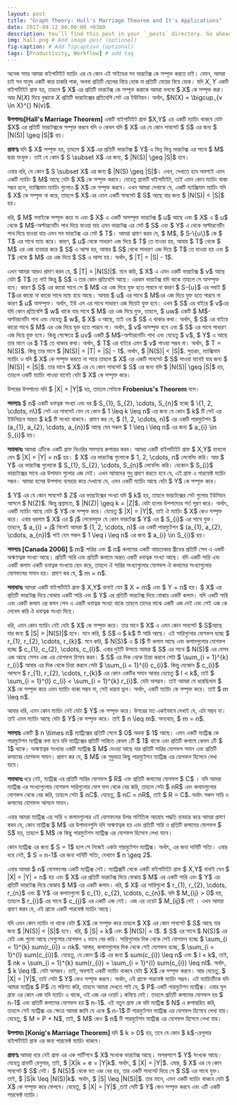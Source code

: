 ```yaml
---
layout: post
title: "Graph Theory: Hull's Marriage Theorem and It's Applications"
date: 2017-09-12 00:00:00 +0300
description: You’ll find this post in your `_posts` directory. Go ahead and edit it and re-build the site to see your changes. # Add post description (optional)
img: hall.png # Add image post (optional)
fig-caption: # Add figcaption (optional)
tags: [Productivity, Workflow] # add tag
---
```


অনেক সময় আমরা বাইপার্টাইট ম্যাচিং এর যে কোন এই সাইডের সব ভারটেক্স কে সম্পৃক্ত করতে চাই। যেমন, আমরা চাই সব মানুষ একটি করে চাকরি পাক, অথবা প্রতিটি ছেলের বিয়ে হোক বা প্রতিটি মেয়ের বিয়ে হোক। যদি $X,Y$ একটি বাইপার্টাইট গ্রাফ হয়, তাহলে $ X$ এর প্রতিটি ভারটেক্স কে সম্পৃক্ত করাকে আমরা বলবো $ X$ কে সম্পৃক্ত করা। আর $N(X)$ দিয়ে বুঝাবো $X$ প্রতিটি ভারটেক্সের প্রতিবেশি সেট এর ইউনিয়ন। অর্থাৎ, $N(X) = \bigcup_{v \in X}^{} N(v)$.

<p><strong>উপপাদ্যঃ[Hall's Marriage Theorem]</strong> একটি বাইপার্টাইট গ্রাফ $X,Y$ এর একটি ম্যাচিং থাকবে যেটা $X$ এর প্রতিটি ভারটেক্সকে সম্পৃক্ত করবে যদি ও কেবল যদি $ X$ এর যে কোন সাবসেট $ S$ এর জন্য $ |N(S)| \geq |S|$ হয়।</p>
<p><strong> প্রমাণঃ </strong> যদি $ X$ সম্পৃক্ত হয়, তাহলে $ X$ এর প্রতিটি ভারটেক্স $ Y$ এ ভিন্ন ভিন্ন ভারটেক্স এর সাথে $ M$ দ্বারা সংযুক্ত। তাই যে কোন $ S \subset X$ এর জন্য, $ |N(S)| \geq |S|$ হবে।</p>

<p> এবার ধরি, যে কোন  $ S \subset X$ এর জন্য $ |N(S) \geq |S|$। এখন, দেখাতে হবে অবশ্যই এমন একটি ম্যাচিং $ M$ আছে যেটা $ X$ কে সম্পৃক্ত করবে। যেহেতু গ্রাফটি বাইপার্টাইট, তাই এমন কোন ম্যাচিং থাকা সম্ভব হলে, ম্যাক্সিমাম ম্যাচিং গুলোও $ X$ কে সম্পৃক্ত করবে। এখন আমরা দেখাবো যে, একটি ম্যাক্সিমাম ম্যাচিং যদি $ X$ কে সম্পৃক্ত না করে, তাহলে $ X$ এর এমন একটি সাবসেট $ S$ আছে যার জন্য $ |N(S)| &lt; |S|$ হয়। </p>

<p> ধরি, $ M$ সবাইকে সম্পৃক্ত করে না এবং $ X$ এ একটি অসম্পৃক্ত ভারটেক্স $ u$ আছে এবং $ X$ এ $ u$ থেকে $ M$-অল্টারনেটিং পাথ দিয়ে যাওয়া যায় এমন ভারটেক্স এর সেট $ S$ এবং $ Y$ এ থেকে অল্টারনেটিং পাথ দিয়ে যাওয়া যায় এমন সব ভারটেক্স এর সেট $ T$। আমরা প্রমাণ করব যে, $ M$, $ S-\{u\}$ কে $ T$ এর সাথে ম্যাচ করে। কারণ, $ u$ থেকে সাধারণ এজ দিয়ে $ T$ তে যাওয়া হয়, আবার $ T$ থেকে $ M$ এর এজ ব্যবহার করে $ S$ এ আসা হয়, আবার $ S$ থেকে সাধারণ এজ দিয়ে $ T$ তে যাওয়া হয় এবং $ T$ থেকে $ M$ এর এজ দিয়ে $ S$ এ আসা হয়। অর্থাৎ, $ |T| = |S| - 1$.</p>
<p> এখন আমরা আরও প্রমাণ করব যে, $ |T| = |N(S)|$. মনে করি, $ X$ এ এমন একটি ভারটেক্স $ v$ আছে যেটা $ T$ তে নাই কিন্তু $ S$ এ তার কোন প্রতিবেশি আছে। এরকম ভারটেক্স যদি থাকে তাহলে সে অসম্পৃক্ত হবে। কারণ $ S$ এর কারো সাথে সে $ M$ এর এজ দিয়ে যুক্ত হতে পারবে না কারণ $ S-{u}$ এর সবাই $ T$এর কারো না কারো সাথে ম্যাচ হয়ে আছে। আবার $ u$ এর সাথে $ M$এর এজ দিয়ে যুক্ত হতে পারবে না কারণ $ u$ অসম্পৃক্ত। অর্থাৎ, ইউ এস এর সাথে সাধারণ এজ দিয়েই যুক্ত হবে। এখন $ S$ এর বাইরে $ v$এর যদি কোন প্রতিবেশি $ w$ থাকে যার সাথে $ M$ এর এজ দিয়ে যুক্ত, তাহলে, $ uw$ একটি $ M$-অল্টারনেটিং পাথ এবং যেহেতু $ w$, $ X$ এ আছে, তাই ওর $ S$ এ থাকার কথা। অর্থাৎ, $ S$ এর বাইরে কারো সাথে $ M$ এর এজ দিয়ে যুক্ত হতে পারবে না। অর্থাৎ, $ v$ অসম্পৃক্ত হবে এবং $ S$ এর সাথে সাধারণ এজ দিয়ে যুক্ত হবে। কিন্তু সেক্ষেত্রে $ uv$ একটি $ M$-অল্টারনেটিং পাথ এবং যেহেতু $ v$, $ Y$ এ আছে তার মানে এর $ T$ তে থাকার কথা। অর্থাৎ, $ T$ এর বাইরে এমন $ v$ পাওয়া সম্ভব না। অর্থাৎ, $ T = N(S)$. কিন্তু তার মানে $ |N(S)| = |T| = |S| - 1$. অর্থাৎ, $ |N(S)| &lt; |S|$. সুতরাং, ম্যাক্সিমাম ম্যাচিং ও যদি $ X$ কে সম্পৃক্ত করতে না পারে তাহলে $ X$ এর একটি সাবসেট $ S$ পাওয়া যাবেই যার জন্য $ |N(S)| &lt; |S|$. তার মানে $ X$ এর যে কোন সাবসেট $ S$ এর জন্য যদি $ |N(S)| \geq |S|$ হয়, তাহলে একটি ম্যাচিং পাওয়া যাবেই যেটা $ X$ কে সম্পৃক্ত করে।</p>
<p> উপরের উপপাদ্যে যদি $ |X| = |Y|$ হয়, তাহলে সেটাকে <strong> Frobenius's Theorem </strong> বলে। </p>

<p> <strong>সমস্যাঃ</strong> $ n$ একটি ধনাত্বক সংখ্যা এবং ধর $ S_{1}, S_{2}, \cdots, S_{n}$ হচ্ছে $ \{1, 2, \cdots, n\}$ সেট এর সাবসেট যেন যে কোন $ 1 \leq k \leq n$ এর জন্য যে কোন $ k$ টি সেট এর ইউনিয়নে অন্তত $ k$ টি সংখ্যা থাকবে। প্রমাণ কর যে, $ (1, 2, \cdots, n)$ এর একটি পারমুটেশন $ (a_{1}, a_{2}, \cdots, a_{n})$ আছে যেন সকল $ 1 \leq i \leq n$ এর জন্য $ a_{i} \in S_{i}$ হয়। </p>

<p> <strong>সমাধানঃ</strong> আমরা এটিকে একটি গ্রাফ থিওরির সমস্যায় রুপান্তর করব। আমরা একটি বাইপার্টাইট গ্রাফ $ X,Y$ বানাবো যেন $ |X| = |Y| = n$ হয়। $ X$ এর ভারটেক্স গুলোকে $ 1, 2, \cdots, n$ লেবেলিং করি। আর $ Y$ এর ভারটেক্স গুলোকে $ S_{1}, S_{2}, \cdots, S_{n}$ লেবেলিং করি। যেকোন $ S_{i}$ ভারটেক্সের সাথে এর উপাদান গুলোর এজ দেই। এখন আমাদের শুধু প্রমাণ করতে হবে যে, এই গ্রাফ এ পারফেক্ট ম্যাচিং সম্ভব। আমরা হলের উপপাদ্য ব্যবহার করে দেখাবো যে, এমন একটি ম্যাচিং আছে যেটা $ Y$ কে সম্পৃক্ত করে।</p>

<p> $ Y$ এর যে কোন সাবসেট $ Z$ এর ভারটেক্সের সংখ্যা যদি $ k$ হয়, তাহলে ভারটেক্সের সেট গুলোর ইউনিয়ন আসলে $ N(Z)$. কিন্তু প্রশ্নমতে, $ |N(Z)| \geq k = |Z|$. যেটা হলের উপপাদ্যের শর্ত পূরণ করে। অর্থাৎ, একটি ম্যাচিং আছে যেটা $ Y$ কে সম্পৃক্ত করে। যেহেতু $ |X| = |Y|$, তাই ঐ ম্যাচিং $ X$ কেও সম্পৃক্ত করে। এবার ধরলাম $ X$ এর $ j$ লেবেলযুক্ত যে কোন ভারটেক্স $ Y$ এর $ S_{i}$ এর সাথে যুক্ত। তাহলে, $ a_{i} = j$ নিলেই আমরা $ (1, 2, \cdots, n)$ এর একটি পারমুটেশন $ (a_{1}, a_{2}, \cdots, a_{n})$ পাই যেন সকল $ 1 \leq i \leq n$ এর জন্য $ a_{i} \in S_{i}$ হয়। </p>

<p> <strong> সমস্যাঃ [Canada 2006] </strong> $ m$ সারির এবং $ n$ কলামের একটি আয়তাকার গ্রীডের প্রতিটি সেল এ একটি অঋণাত্বক সংখ্যা আছে। প্রতিটি সারি এবং প্রতিটি কলামে অন্তত একটি ধনাত্বক সংখ্যা আছে। যদি একটি সারি এবং একটি কলাম একটি ধনাত্বক সংখ্যায় ছেদ করে, তাহলে ঐ সারির সংখ্যাগুলোর যোগফল ঐ কলামের সংখ্যাগুলোর যোগফলের সমান হয়। প্রমাণ কর যে, $ m = n$. </p>
<p> <strong> সমাধানঃ</strong> আমরা একটি বাইপার্টাইট গ্রাফ $ X,Y$ বানাই যেন $ X = m$ এবং $ Y = n$ হয়। $ X$ এর প্রতিটি ভারটেক্স দিয়ে বোঝায় একটি সারি এবং $ Y$ এর প্রতিটি ভারটেক্স দিয়ে বোঝায় একটি কলাম। যদি একটি সারি এবং একটি কলাম এর কমন সেল এ একটি ধনাত্বক সংখ্যা থাকে তাহলে তাদের মাঝে একটি এজ দেই এবং সেই এজ কে লেবেল করি ঐ ধনাত্বক সংখ্যা দিয়ে। </p>
<p> ধরি, এমন কোন ম্যাচিং নেই যেটা $ X$ কে সম্পৃক্ত করে। তার মানে $ X$ এ এমন কোন সাবসেট $ S$আছে যার জন্য $ |S| &gt; |N(S)|$ হবে। মনে করি, $ S$ এ $ k$ টি সারি আছে। এই সারিগুলোর যোগফল হচ্ছে $ r_{1}, r_{2}, \cdots, r_{k}$. মনে করি, $ N(S)$ এ $ l$ টি কলাম আছে এবং কলামগুলোর যোগফল হচ্ছে $ c_{1}, c_{2}, \cdots, c_{l}$. এবার দুইটি উপায়ে আমরা $ S$ এর সাথে $ N(S)$ এর যেসব এজ আছে সেসব এজ এর যোগফল হিসাব করব। $ S$ এর দিক থেকে চিন্তা করলে সেটা $ \sum_{i = 1}^{k} r_{i}$ আবার এর দিক থেকে চিন্তা করলে সেটা $ \sum_{i = 1}^{l} c_{i}$. কিন্তু যেকোন $ c_{i}$ আসলে $ r_{1}, r_{2}, \cdots, r_{k}$ এর কোন একটির সমান আবার যেহেতু $ l &lt; k$, তাই $ \sum_{i = 1}^{l} c_{i} &lt;  \sum_{i = 1}^{k} r_{i}$. যেটা অসম্ভব। তাই আমরা যে ধরেছিলাম $ X$ কে সম্পৃক্ত করে এমন ম্যাচিং থাকা সম্ভব না, সেই ধারনা ভুল। অর্থাৎ, একটি ম্যাচিং কে সম্পৃক্ত করে। তাই $ m \leq n$.</p>
<p> আবার ধরি, এমন কোন ম্যাচিং নেই যেটা $ Y$ কে সম্পৃক্ত করে। উপরের মত একইভাবে দেখাই যে, এটা সম্ভব না। তাই এমন ম্যাচিং আছে যেটা $ Y$ কে সম্পৃক্ত করে। তাই $ n \leq m$. অন্যথায়, $ m = n$. </p>

<p> <strong>সমস্যাঃ</strong> একটি $ n \times n$ ম্যাট্রিক্সের প্রতিটি সেলে $ 0$ অথবা $ 1$ আছে। এমন একটি ম্যাট্রিক্স কে পারমুটেশন ম্যাট্রিক্স বলা হবে যদি ম্যাট্রিক্সের প্রতিটি সারিতে কেবল ১টি $ 1$ থাকে এবং প্রতিটি কলামে কেবল ১টি $ 1$ থাকে। অঋণাত্বক সংখ্যার একটি ম্যাট্রিক্স $ M$ দেওয়া আছে যার প্রতিটি সারির যোগফল সমান এবং প্রতিটি কলামের যোগফল সমান। প্রমাণ কর যে, $ M$ কে শুধুমাত্র কিছু পারমুটেশন ম্যাট্রিক্স এর যোগফল হিসেবে লেখা যাবে। </p>

<p> <strong> সমাধানঃ </strong> ধরে নেই, ম্যাট্রিক্স এর প্রতিটি সারির যোগফল $ R$ এবং প্রতিটি কলামের যোগফল $ C$ । যদি আমরা ম্যাট্রিক্স এর সংখ্যাগুলোর যোগফল সারিগুলোর যোগ ফল থেকে বের করি, তাহলে সেটা $ nR$ এবং কলামগুলোর যোগফল থেকে বের করি, তাহলে সেটা $ nC$. যেহেতু, $ nC = nR$, তাই $ R = C$. অর্থাৎ সকল সারি ও কলামের যোগফল আসলে সমান।</p>
<p> এবার আমরা ম্যাট্রিক্স এর সারি ও কলামগুলোর এই যোগফলের উপর গাণিতিক আরোহ পদ্ধতি ব্যবহার করে আমরা প্রমাণ করব যে, কোন ম্যাট্রিক্স $ M$ এর উপাদানগুলি যদি অঋণাত্বক হয় এবং প্রতিটি সারি ও প্রতিটি কলামের যোগফল $ S$ হয়, তাহলে $ M$ কে কিছু পারমুটেশন ম্যাট্রিক্স এর যোগফল হিসেবে লেখা যাবে। </p>
<p> কোন ম্যাট্রিক্স এর জন্য $ S = 1$ হলে সে নিজেই একটা পারমুটেশন ম্যাট্রিক্স। অর্থাৎ, এর জন্য দাবিটি সত্যি। এবার ধরে নেই, $ S = n-1$ এর জন্য দাবিটি সত্যি, যেখানে $ n \geq 2$.</p>
<p> এবার আমরা $ n$ যোগফলের একটি ম্যাট্রিক্স নেই। ম্যাট্রিক্সটি থেকে একটি বাইপার্টাইট গ্রাফ $ X,Y$ বানাই যেন $ |X| = |Y| = n$ হয় এবং $ X$ এর প্রতিটি ভারটেক্স দিয়ে বোঝায় $ M$ এর একটি সারি এবং $ Y$ এর প্রতিটি ভারটেক্স দিয়ে বোঝায় $ M$ এর একটি কলাম। ধরি, $ X$ এর সারিগুলো $ r_{1}, r_{2}, \cdots, r_{n}$ এবং $ Y$ এর কলামগুলো $ c_{1}, c_{2}, \cdots, c_{n}$. যদি $ M_{ij} &gt; 0$ হয়, তাহলে $ r_{i}$ এর সাথে $ c_{j}$ এর একটি এজ দেই। এজ এর ওয়েট $ M_{ij}$ দেই । এখন আমরা প্রমাণ করব যে, এই গ্রাফে একটি পারফেক্ট ম্যাচিং আছে।</p>

<p> যদি এমন কোন ম্যাচিং না থাকে যেটা $ X$ কে সম্পৃক্ত করে তাহলে $ X$ এর কোন সাবসেট $ S$ আছে যার জন্য $ |N(S)| &lt; |S|$ হবে। ধরি, $ |S| = k$ এবং $ |N(S)| = l$. $ S$ এর সাথে $ N(S)$ এর যেই এজ গুলো আছে সেগুলোর যোগফল ২ ভাবে বের করি। সারিগুলোর দিক থেকে সেই যোগফল হচ্ছে $ \sum_{i = 1}^{k} sum(r_{i}) = nk$. আবার, কলামগুলোর দিক থেকে সেই যোগফল হচ্ছে, $ \sum_{i = 1}^{l} sum(c_{i})$. যেহেতু, যে কোন $ i$ এর জন্য 
$ sum(c_{i}) \leq n$ এবং $ l &lt; k$, তাই, $ nk = \sum_{i = 1}^{k} sum(r_{i}) = \sum_{i = 1}^{l} sum(c_{i}) \leq nl$. অর্থাৎ, $ k \leq l$. যেটা অসম্ভব। তাই, অবশ্যই একটি ম্যাচিং থাকবে যেটা $ X$ কে সম্পৃক্ত করবে। আর যেহেতু, $ |X| = |Y|$, তাই সেটা $ Y$ কেও সম্পৃক্ত করবে। অর্থাৎ, এই গ্রাফে পারফেক্ট ম্যাচিং সম্ভব। এই ম্যাচিংটিকে যদি আমরা ম্যাট্রিক্স $ P$ তে পরিণত করি, তাহলে আমরা দেখতে পাই যে, $ P$ একটি পারমুটেশন ম্যাট্রিক্স। এবার মূল গ্রাফ এর কোন এজ যদি ম্যাচিং এ থাকে, ওই এজ এর ওয়েট ১ কমিয়ে দেই। তাহলে প্রতিটি কলামের যোগফল হয় $ n-1$ এবং প্রতিটি কলামের যোগফল হয় $ n-1$. এই নতুন গ্রাফ কে যদি ম্যাট্রিক্স $ N$ এ রুপান্তরিত করি, তাহলে সেই ম্যাট্রিক্স এর ক্ষেত্রে আমরা জানি যে একে $ n-1$ টি পারমুটেশন ম্যাট্রিক্স এর যোগফল হিসেবে লেখা যায়। যেহেতু, $ M = P + N$, তাই, $ M$ কেও $ n$ টি পারমুটেশন ম্যাট্রিক্স এর যোগফল হিসেবে লেখা যায়। </p>
<p><strong> উপপাদ্যঃ [Konig's Marriage Theorem] </strong> যদি $ k &gt; 0$ হয়, তবে যে কোন $ k$-রেগুলার বাইপার্টাইট গ্রাফ এর জন্য পারফেক্ট ম্যাচিং থাকবে।</p>
<p><strong> প্রমাণঃ </strong> আমরা ধরে নেই গ্রাফ এর এক পার্টিশনে $ X$ সংখ্যক ভারটেক্স আছে। অপরপাশে $ Y$ সংখ্যক আছে। যেহেতু গ্রাফটি রেগুলার, তাই, $ |X|k = e = |Y|k$. অর্থাৎ, $ |X| = |Y|$.
এবার, $ X$ এর যে কোন সাবসেট $ S$ নেই। $ N(S)$ থেকে যত এজ বের হয়, তার একটি সাবসেট দিয়ে সে $ S$ এর সাথে যুক্ত। তাই, $ |S|k \leq |N(S)|k$. অর্থাৎ, $ |S| \leq |N(S)|$.
তার মানে, এমন একটি ম্যাচিং থাকবে যেটা $ X$ কে সম্পৃক্ত করে ফেলবে। যেহেতু, $ |X| = |Y|$ ,তাই সেটি $ Y$ কেও সম্পৃক্ত করবে এবং এটি একটি পারফেক্ট ম্যাচিং।</p>


